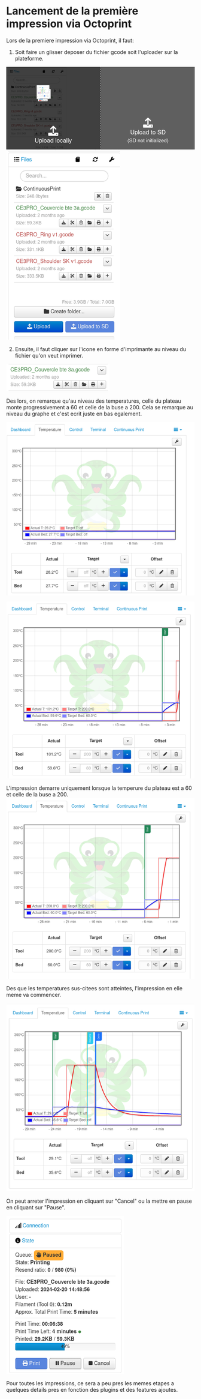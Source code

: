# Lancement de la première impression via Octoprint

Lors de la premiere impression via Octoprint, il faut:

1. Soit faire un glisser deposer du fichier gcode soit l'uploader sur la plateforme.

![Imager](assets/upload.png)
![Imager](assets/files_upload.png)

2. Ensuite, il faut cliquer sur l'icone en forme d'imprimante au niveau du fichier qu'on veut imprimer.

![Imager](assets/files_options.png)

Des lors, on remarque qu'au niveau des temperatures, celle du plateau monte progressivement a 60 et celle de la buse a 200. Cela se remarque au niveau du graphe et c'est ecrit juste en bas egalement.

![Imager](assets/debut_t.png "Temperatures au debut du lancement de l'impression")

![Imager](assets/entrain_t.png "Temperatures montant progresivement")

L'impression demarre uniquement lorsque la temperure du plateau est a 60 et celle de la buse a 200.
![Imager](assets/fin_t.png "Temperaure finale du plateau (60) et celle de la buse (200)")

Des que les temperatures sus-citees sont atteintes, l'impression en elle meme va commencer. 

![Imager](assets/temperature.png)

On peut arreter l'impression en cliquant sur "Cancel" ou la mettre en pause en cliquant sur "Pause".

![Imager](assets/pause.png)

Pour toutes les impressions, ce sera a peu pres les memes etapes a quelques details pres en fonction des plugins et des features ajoutes.



